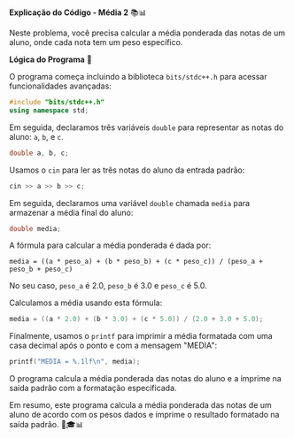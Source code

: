 **Explicação do Código - Média 2** 📚📊

Neste problema, você precisa calcular a média ponderada das notas de um aluno, onde cada nota tem um peso específico.

**Lógica do Programa** 🤔

O programa começa incluindo a biblioteca `bits/stdc++.h` para acessar funcionalidades avançadas:

```cpp
#include "bits/stdc++.h"
using namespace std;
```

Em seguida, declaramos três variáveis `double` para representar as notas do aluno: `a`, `b`, e `c`.

```cpp
double a, b, c;
```

Usamos o `cin` para ler as três notas do aluno da entrada padrão:

```cpp
cin >> a >> b >> c;
```

Em seguida, declaramos uma variável `double` chamada `media` para armazenar a média final do aluno:

```cpp
double media;
```

A fórmula para calcular a média ponderada é dada por:

```
media = ((a * peso_a) + (b * peso_b) + (c * peso_c)) / (peso_a + peso_b + peso_c)
```

No seu caso, `peso_a` é 2.0, `peso_b` é 3.0 e `peso_c` é 5.0.

Calculamos a média usando esta fórmula:

```cpp
media = ((a * 2.0) + (b * 3.0) + (c * 5.0)) / (2.0 + 3.0 + 5.0);
```

Finalmente, usamos o `printf` para imprimir a média formatada com uma casa decimal após o ponto e com a mensagem "MEDIA":

```cpp
printf("MEDIA = %.1lf\n", media);
```

O programa calcula a média ponderada das notas do aluno e a imprime na saída padrão com a formatação especificada.

Em resumo, este programa calcula a média ponderada das notas de um aluno de acordo com os pesos dados e imprime o resultado formatado na saída padrão. 🧮🎓📊